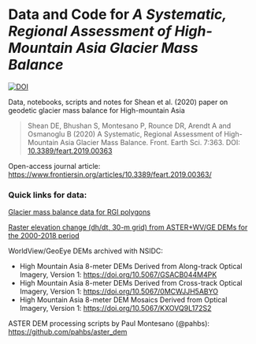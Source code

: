 # Data and Code for *A Systematic, Regional Assessment of High-Mountain Asia Glacier Mass Balance*
[![DOI](https://zenodo.org/badge/DOI/10.5281/zenodo.3600624.svg)](https://doi.org/10.5281/zenodo.3600624)

Data, notebooks, scripts and notes for Shean et al. (2020) paper on geodetic glacier mass balance for High-mountain Asia

> Shean DE, Bhushan S, Montesano P, Rounce DR, Arendt A and Osmanoglu B (2020) A Systematic, Regional Assessment of High-Mountain Asia Glacier Mass Balance. Front. Earth Sci. 7:363. DOI: [10.3389/feart.2019.00363](https://doi.org/10.3389/feart.2019.00363) 

Open-access journal article: https://www.frontiersin.org/articles/10.3389/feart.2019.00363/

### Quick links for data:
[Glacier mass balance data for RGI polygons](data/mb/README.md)

[Raster elevation change (dh/dt, 30-m grid) from ASTER+WV/GE DEMs for the 2000-2018 period](http://doi.org/10.5281/zenodo.3872696)

WorldView/GeoEye DEMs archived with NSIDC:
* High Mountain Asia 8-meter DEMs Derived from Along-track Optical Imagery, Version 1: https://doi.org/10.5067/GSACB044M4PK
* High Mountain Asia 8-meter DEMs Derived from Cross-track Optical Imagery, Version 1: https://doi.org/10.5067/0MCWJJH5ABYO
* High Mountain Asia 8-meter DEM Mosaics Derived from Optical Imagery, Version 1: https://doi.org/10.5067/KXOVQ9L172S2

ASTER DEM processing scripts by Paul Montesano (@pahbs): https://github.com/pahbs/aster_dem
